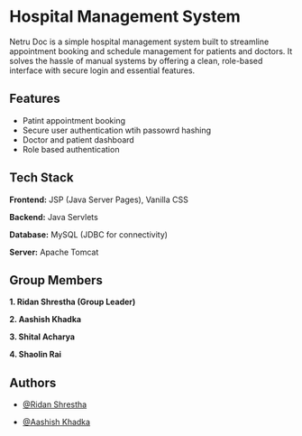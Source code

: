 
# Hospital Management System

Netru Doc is a simple hospital management system built to streamline appointment booking and schedule management for patients and doctors. It solves the hassle of manual systems by offering a clean, role-based interface with secure login and essential features. 


## Features

- Patint appointment booking
- Secure user authentication wtih passowrd hashing 
- Doctor and patient dashboard
- Role based authentication

## Tech Stack

**Frontend:** JSP (Java Server Pages), Vanilla CSS

**Backend:** Java Servlets

**Database:** MySQL (JDBC for connectivity)

**Server:** Apache Tomcat


## Group Members

**1. Ridan Shrestha (Group Leader)** 

**2. Aashish Khadka** 

**3. Shital Acharya** 

**4. Shaolin Rai** 

## Authors

- [@Ridan Shrestha](https://github.com/DrishyaShrestha09)


- [@Aashish Khadka](https://github.com/Ashishkdk18)
